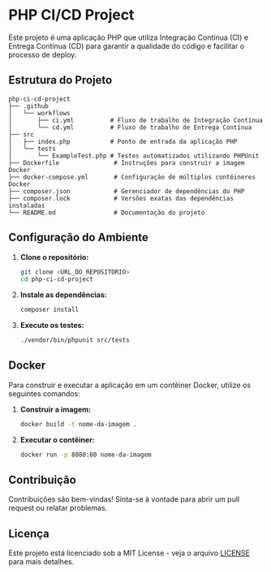 # PHP CI/CD Project

Este projeto é uma aplicação PHP que utiliza Integração Contínua (CI) e Entrega Contínua (CD) para garantir a qualidade do código e facilitar o processo de deploy.

## Estrutura do Projeto

```
php-ci-cd-project
├── .github
│   └── workflows
│       ├── ci.yml          # Fluxo de trabalho de Integração Contínua
│       └── cd.yml          # Fluxo de trabalho de Entrega Contínua
├── src
│   ├── index.php           # Ponto de entrada da aplicação PHP
│   └── tests
│       └── ExampleTest.php # Testes automatizados utilizando PHPUnit
├── Dockerfile               # Instruções para construir a imagem Docker
├── docker-compose.yml       # Configuração de múltiplos contêineres Docker
├── composer.json            # Gerenciador de dependências do PHP
├── composer.lock            # Versões exatas das dependências instaladas
└── README.md                # Documentação do projeto
```

## Configuração do Ambiente

1. **Clone o repositório:**
   ```bash
   git clone <URL_DO_REPOSITORIO>
   cd php-ci-cd-project
   ```

2. **Instale as dependências:**
   ```bash
   composer install
   ```

3. **Execute os testes:**
   ```bash
   ./vendor/bin/phpunit src/tests
   ```

## Docker

Para construir e executar a aplicação em um contêiner Docker, utilize os seguintes comandos:

1. **Construir a imagem:**
   ```bash
   docker build -t nome-da-imagem .
   ```

2. **Executar o contêiner:**
   ```bash
   docker run -p 8080:80 nome-da-imagem
   ```

## Contribuição

Contribuições são bem-vindas! Sinta-se à vontade para abrir um pull request ou relatar problemas.

## Licença

Este projeto está licenciado sob a MIT License - veja o arquivo [LICENSE](LICENSE) para mais detalhes.